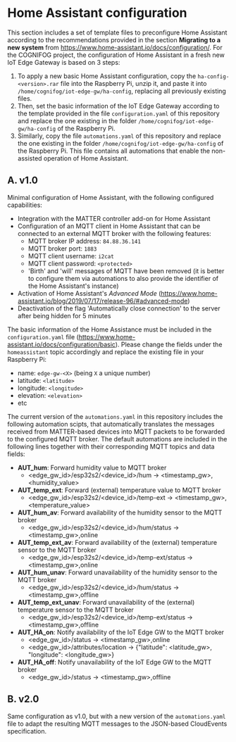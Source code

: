# Home Assistant configuration
This section includes a set of template files to preconfigure Home Assistant according to the recommendations provided in the section **Migrating to a new system** from https://www.home-assistant.io/docs/configuration/.
For the COGNIFOG project, the configuration of Home Assistant in a fresh new IoT Edge Gateway is based on 3 steps:
1. To apply a new basic Home Assistant configuration, copy the `ha-config-<version>.rar` file into the Raspberry Pi, unzip it, and paste it into `/home/cognifog/iot-edge-gw/ha-config`, replacing all previously existing files.
2. Then, set the basic information of the IoT Edge Gateway according to the template provided in the file `configuration.yaml` of this repository and replace the one existing in the folder `/home/cognifog/iot-edge-gw/ha-config` of the Raspberry Pi.
3. Similarly, copy the file `automations.yaml` of this repository and replace the one existing in the folder `/home/cognifog/iot-edge-gw/ha-config` of the Raspberry Pi. This file contains all automations that enable the non-assisted operation of Home Assistant.

## A. v1.0
Minimal configuration of Home Assistant, with the following configured capabilities:
- Integration with the MATTER controller add-on for Home Assistant
- Configuration of an MQTT client in Home Assistant that can be connected to an external MQTT broker with the following features:
  - MQTT broker IP address: `84.88.36.141`
  - MQTT broker port: `1883`
  - MQTT client username: `i2cat`
  - MQTT client password: `<protected>`
  - 'Birth' and 'will' messages of MQTT have been removed (it is better to configure them via automations to also provide the identifier of the Home Assistant's instance)
- Activation of Home Assistant's *Advanced Mode* (https://www.home-assistant.io/blog/2019/07/17/release-96/#advanced-mode)
- Deactivation of the flag 'Automatically close connection' to the server after being hidden for 5 minutes

The basic information of the Home Assistance must be included in the `configuration.yaml` file (https://www.home-assistant.io/docs/configuration/basic). Please change the fields under the `homeassistant` topic accordingly and replace the existing file in your Raspberry Pi:
- name: `edge-gw-<X>` (being `X` a unique number)
- latitude: `<latitude>`
- longitude: `<longitude>`
- elevation: `<elevation>`
- etc

The current version of the `automations.yaml` in this repository includes the following automation scipts, that automatically translates the messages received from MATTER-based devices into MQTT packets to be forwarded to the configured MQTT broker. The default automations are included in the following lines together with their corresponding MQTT topics and data fields:
- **AUT_hum**: Forward humidity value to MQTT broker
  - <edge_gw_id>/esp32s2/<device_id>/hum &rarr; <timestamp_gw>,<humidity_value>
- **AUT_temp_ext**: Forward (external) temperature value to MQTT broker
  - <edge_gw_id>/esp32s2/<device_id>/temp-ext &rarr; <timestamp_gw>,<temperature_value>
- **AUT_hum_av**: Forward availability of the humidity sensor to the MQTT broker
  - <edge_gw_id>/esp32s2/<device_id>/hum/status &rarr; <timestamp_gw>,online
- **AUT_temp_ext_av**: Forward availability of the (external) temperature sensor to the MQTT broker
  - <edge_gw_id>/esp32s2/<device_id>/temp-ext/status &rarr; <timestamp_gw>,online
- **AUT_hum_unav**: Forward unavailability of the humidity sensor to the MQTT broker
  - <edge_gw_id>/esp32s2/<device_id>/hum/status &rarr; <timestamp_gw>,offline
- **AUT_temp_ext_unav**: Forward unavailability of the (external) temperature sensor to the MQTT broker
  - <edge_gw_id>/esp32s2/<device_id>/temp-ext/status &rarr; <timestamp_gw>,offline
- **AUT_HA_on**: Notify availability of the IoT Edge GW to the MQTT broker
  - <edge_gw_id>/status &rarr; <timestamp_gw>,online
  - <edge_gw_id>/attributes/location &rarr; {"latitude": <latitude_gw>, "longitude": <longitude_gw>}
- **AUT_HA_off**: Notify unavailability of the IoT Edge GW to the MQTT broker 
  - <edge_gw_id>/status &rarr; <timestamp_gw>,offline

## B. v2.0
Same configuration as v1.0, but with a new version of the `automations.yaml` file to adapt the resulting MQTT messages to the JSON-based CloudEvents specification.  

